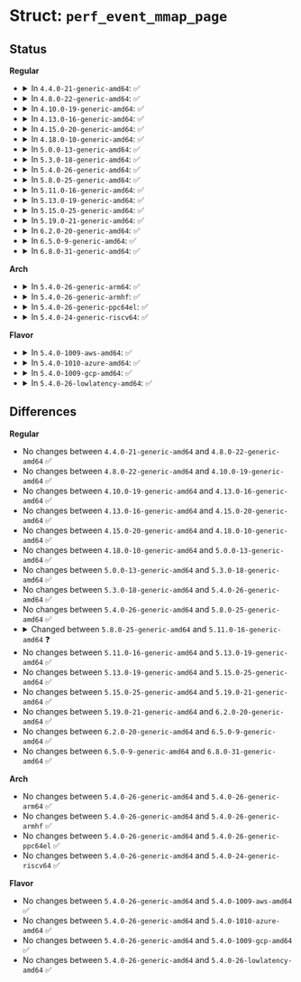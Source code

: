 # Struct: <code>perf_event_mmap_page</code>

## Status
<b>Regular</b>
<ul>
<li>
<details>
<summary>In <code>4.4.0-21-generic-amd64</code>: ✅</summary>

```c
struct perf_event_mmap_page {
    __u32 version;
    __u32 compat_version;
    __u32 lock;
    __u32 index;
    __s64 offset;
    __u64 time_enabled;
    __u64 time_running;
    __u64 capabilities;
    __u64 cap_bit0;
    __u64 cap_bit0_is_deprecated;
    __u64 cap_user_rdpmc;
    __u64 cap_user_time;
    __u64 cap_user_time_zero;
    __u64 cap_____res;
    __u16 pmc_width;
    __u16 time_shift;
    __u32 time_mult;
    __u64 time_offset;
    __u64 time_zero;
    __u32 size;
    __u8[948] __reserved;
    __u64 data_head;
    __u64 data_tail;
    __u64 data_offset;
    __u64 data_size;
    __u64 aux_head;
    __u64 aux_tail;
    __u64 aux_offset;
    __u64 aux_size;
}
```
</details>
</li>
<li>
<details>
<summary>In <code>4.8.0-22-generic-amd64</code>: ✅</summary>

```c
struct perf_event_mmap_page {
    __u32 version;
    __u32 compat_version;
    __u32 lock;
    __u32 index;
    __s64 offset;
    __u64 time_enabled;
    __u64 time_running;
    __u64 capabilities;
    __u64 cap_bit0;
    __u64 cap_bit0_is_deprecated;
    __u64 cap_user_rdpmc;
    __u64 cap_user_time;
    __u64 cap_user_time_zero;
    __u64 cap_____res;
    __u16 pmc_width;
    __u16 time_shift;
    __u32 time_mult;
    __u64 time_offset;
    __u64 time_zero;
    __u32 size;
    __u8[948] __reserved;
    __u64 data_head;
    __u64 data_tail;
    __u64 data_offset;
    __u64 data_size;
    __u64 aux_head;
    __u64 aux_tail;
    __u64 aux_offset;
    __u64 aux_size;
}
```
</details>
</li>
<li>
<details>
<summary>In <code>4.10.0-19-generic-amd64</code>: ✅</summary>

```c
struct perf_event_mmap_page {
    __u32 version;
    __u32 compat_version;
    __u32 lock;
    __u32 index;
    __s64 offset;
    __u64 time_enabled;
    __u64 time_running;
    __u64 capabilities;
    __u64 cap_bit0;
    __u64 cap_bit0_is_deprecated;
    __u64 cap_user_rdpmc;
    __u64 cap_user_time;
    __u64 cap_user_time_zero;
    __u64 cap_____res;
    __u16 pmc_width;
    __u16 time_shift;
    __u32 time_mult;
    __u64 time_offset;
    __u64 time_zero;
    __u32 size;
    __u8[948] __reserved;
    __u64 data_head;
    __u64 data_tail;
    __u64 data_offset;
    __u64 data_size;
    __u64 aux_head;
    __u64 aux_tail;
    __u64 aux_offset;
    __u64 aux_size;
}
```
</details>
</li>
<li>
<details>
<summary>In <code>4.13.0-16-generic-amd64</code>: ✅</summary>

```c
struct perf_event_mmap_page {
    __u32 version;
    __u32 compat_version;
    __u32 lock;
    __u32 index;
    __s64 offset;
    __u64 time_enabled;
    __u64 time_running;
    __u64 capabilities;
    __u64 cap_bit0;
    __u64 cap_bit0_is_deprecated;
    __u64 cap_user_rdpmc;
    __u64 cap_user_time;
    __u64 cap_user_time_zero;
    __u64 cap_____res;
    __u16 pmc_width;
    __u16 time_shift;
    __u32 time_mult;
    __u64 time_offset;
    __u64 time_zero;
    __u32 size;
    __u8[948] __reserved;
    __u64 data_head;
    __u64 data_tail;
    __u64 data_offset;
    __u64 data_size;
    __u64 aux_head;
    __u64 aux_tail;
    __u64 aux_offset;
    __u64 aux_size;
}
```
</details>
</li>
<li>
<details>
<summary>In <code>4.15.0-20-generic-amd64</code>: ✅</summary>

```c
struct perf_event_mmap_page {
    __u32 version;
    __u32 compat_version;
    __u32 lock;
    __u32 index;
    __s64 offset;
    __u64 time_enabled;
    __u64 time_running;
    __u64 capabilities;
    __u64 cap_bit0;
    __u64 cap_bit0_is_deprecated;
    __u64 cap_user_rdpmc;
    __u64 cap_user_time;
    __u64 cap_user_time_zero;
    __u64 cap_____res;
    __u16 pmc_width;
    __u16 time_shift;
    __u32 time_mult;
    __u64 time_offset;
    __u64 time_zero;
    __u32 size;
    __u8[948] __reserved;
    __u64 data_head;
    __u64 data_tail;
    __u64 data_offset;
    __u64 data_size;
    __u64 aux_head;
    __u64 aux_tail;
    __u64 aux_offset;
    __u64 aux_size;
}
```
</details>
</li>
<li>
<details>
<summary>In <code>4.18.0-10-generic-amd64</code>: ✅</summary>

```c
struct perf_event_mmap_page {
    __u32 version;
    __u32 compat_version;
    __u32 lock;
    __u32 index;
    __s64 offset;
    __u64 time_enabled;
    __u64 time_running;
    __u64 capabilities;
    __u64 cap_bit0;
    __u64 cap_bit0_is_deprecated;
    __u64 cap_user_rdpmc;
    __u64 cap_user_time;
    __u64 cap_user_time_zero;
    __u64 cap_____res;
    __u16 pmc_width;
    __u16 time_shift;
    __u32 time_mult;
    __u64 time_offset;
    __u64 time_zero;
    __u32 size;
    __u8[948] __reserved;
    __u64 data_head;
    __u64 data_tail;
    __u64 data_offset;
    __u64 data_size;
    __u64 aux_head;
    __u64 aux_tail;
    __u64 aux_offset;
    __u64 aux_size;
}
```
</details>
</li>
<li>
<details>
<summary>In <code>5.0.0-13-generic-amd64</code>: ✅</summary>

```c
struct perf_event_mmap_page {
    __u32 version;
    __u32 compat_version;
    __u32 lock;
    __u32 index;
    __s64 offset;
    __u64 time_enabled;
    __u64 time_running;
    __u64 capabilities;
    __u64 cap_bit0;
    __u64 cap_bit0_is_deprecated;
    __u64 cap_user_rdpmc;
    __u64 cap_user_time;
    __u64 cap_user_time_zero;
    __u64 cap_____res;
    __u16 pmc_width;
    __u16 time_shift;
    __u32 time_mult;
    __u64 time_offset;
    __u64 time_zero;
    __u32 size;
    __u8[948] __reserved;
    __u64 data_head;
    __u64 data_tail;
    __u64 data_offset;
    __u64 data_size;
    __u64 aux_head;
    __u64 aux_tail;
    __u64 aux_offset;
    __u64 aux_size;
}
```
</details>
</li>
<li>
<details>
<summary>In <code>5.3.0-18-generic-amd64</code>: ✅</summary>

```c
struct perf_event_mmap_page {
    __u32 version;
    __u32 compat_version;
    __u32 lock;
    __u32 index;
    __s64 offset;
    __u64 time_enabled;
    __u64 time_running;
    __u64 capabilities;
    __u64 cap_bit0;
    __u64 cap_bit0_is_deprecated;
    __u64 cap_user_rdpmc;
    __u64 cap_user_time;
    __u64 cap_user_time_zero;
    __u64 cap_____res;
    __u16 pmc_width;
    __u16 time_shift;
    __u32 time_mult;
    __u64 time_offset;
    __u64 time_zero;
    __u32 size;
    __u8[948] __reserved;
    __u64 data_head;
    __u64 data_tail;
    __u64 data_offset;
    __u64 data_size;
    __u64 aux_head;
    __u64 aux_tail;
    __u64 aux_offset;
    __u64 aux_size;
}
```
</details>
</li>
<li>
<details>
<summary>In <code>5.4.0-26-generic-amd64</code>: ✅</summary>

```c
struct perf_event_mmap_page {
    __u32 version;
    __u32 compat_version;
    __u32 lock;
    __u32 index;
    __s64 offset;
    __u64 time_enabled;
    __u64 time_running;
    __u64 capabilities;
    __u64 cap_bit0;
    __u64 cap_bit0_is_deprecated;
    __u64 cap_user_rdpmc;
    __u64 cap_user_time;
    __u64 cap_user_time_zero;
    __u64 cap_____res;
    __u16 pmc_width;
    __u16 time_shift;
    __u32 time_mult;
    __u64 time_offset;
    __u64 time_zero;
    __u32 size;
    __u8[948] __reserved;
    __u64 data_head;
    __u64 data_tail;
    __u64 data_offset;
    __u64 data_size;
    __u64 aux_head;
    __u64 aux_tail;
    __u64 aux_offset;
    __u64 aux_size;
}
```
</details>
</li>
<li>
<details>
<summary>In <code>5.8.0-25-generic-amd64</code>: ✅</summary>

```c
struct perf_event_mmap_page {
    __u32 version;
    __u32 compat_version;
    __u32 lock;
    __u32 index;
    __s64 offset;
    __u64 time_enabled;
    __u64 time_running;
    __u64 capabilities;
    __u64 cap_bit0;
    __u64 cap_bit0_is_deprecated;
    __u64 cap_user_rdpmc;
    __u64 cap_user_time;
    __u64 cap_user_time_zero;
    __u64 cap_____res;
    __u16 pmc_width;
    __u16 time_shift;
    __u32 time_mult;
    __u64 time_offset;
    __u64 time_zero;
    __u32 size;
    __u8[948] __reserved;
    __u64 data_head;
    __u64 data_tail;
    __u64 data_offset;
    __u64 data_size;
    __u64 aux_head;
    __u64 aux_tail;
    __u64 aux_offset;
    __u64 aux_size;
}
```
</details>
</li>
<li>
<details>
<summary>In <code>5.11.0-16-generic-amd64</code>: ✅</summary>

```c
struct perf_event_mmap_page {
    __u32 version;
    __u32 compat_version;
    __u32 lock;
    __u32 index;
    __s64 offset;
    __u64 time_enabled;
    __u64 time_running;
    __u64 capabilities;
    __u64 cap_bit0;
    __u64 cap_bit0_is_deprecated;
    __u64 cap_user_rdpmc;
    __u64 cap_user_time;
    __u64 cap_user_time_zero;
    __u64 cap_user_time_short;
    __u64 cap_____res;
    __u16 pmc_width;
    __u16 time_shift;
    __u32 time_mult;
    __u64 time_offset;
    __u64 time_zero;
    __u32 size;
    __u32 __reserved_1;
    __u64 time_cycles;
    __u64 time_mask;
    __u8[928] __reserved;
    __u64 data_head;
    __u64 data_tail;
    __u64 data_offset;
    __u64 data_size;
    __u64 aux_head;
    __u64 aux_tail;
    __u64 aux_offset;
    __u64 aux_size;
}
```
</details>
</li>
<li>
<details>
<summary>In <code>5.13.0-19-generic-amd64</code>: ✅</summary>

```c
struct perf_event_mmap_page {
    __u32 version;
    __u32 compat_version;
    __u32 lock;
    __u32 index;
    __s64 offset;
    __u64 time_enabled;
    __u64 time_running;
    __u64 capabilities;
    __u64 cap_bit0;
    __u64 cap_bit0_is_deprecated;
    __u64 cap_user_rdpmc;
    __u64 cap_user_time;
    __u64 cap_user_time_zero;
    __u64 cap_user_time_short;
    __u64 cap_____res;
    __u16 pmc_width;
    __u16 time_shift;
    __u32 time_mult;
    __u64 time_offset;
    __u64 time_zero;
    __u32 size;
    __u32 __reserved_1;
    __u64 time_cycles;
    __u64 time_mask;
    __u8[928] __reserved;
    __u64 data_head;
    __u64 data_tail;
    __u64 data_offset;
    __u64 data_size;
    __u64 aux_head;
    __u64 aux_tail;
    __u64 aux_offset;
    __u64 aux_size;
}
```
</details>
</li>
<li>
<details>
<summary>In <code>5.15.0-25-generic-amd64</code>: ✅</summary>

```c
struct perf_event_mmap_page {
    __u32 version;
    __u32 compat_version;
    __u32 lock;
    __u32 index;
    __s64 offset;
    __u64 time_enabled;
    __u64 time_running;
    __u64 capabilities;
    __u64 cap_bit0;
    __u64 cap_bit0_is_deprecated;
    __u64 cap_user_rdpmc;
    __u64 cap_user_time;
    __u64 cap_user_time_zero;
    __u64 cap_user_time_short;
    __u64 cap_____res;
    __u16 pmc_width;
    __u16 time_shift;
    __u32 time_mult;
    __u64 time_offset;
    __u64 time_zero;
    __u32 size;
    __u32 __reserved_1;
    __u64 time_cycles;
    __u64 time_mask;
    __u8[928] __reserved;
    __u64 data_head;
    __u64 data_tail;
    __u64 data_offset;
    __u64 data_size;
    __u64 aux_head;
    __u64 aux_tail;
    __u64 aux_offset;
    __u64 aux_size;
}
```
</details>
</li>
<li>
<details>
<summary>In <code>5.19.0-21-generic-amd64</code>: ✅</summary>

```c
struct perf_event_mmap_page {
    __u32 version;
    __u32 compat_version;
    __u32 lock;
    __u32 index;
    __s64 offset;
    __u64 time_enabled;
    __u64 time_running;
    __u64 capabilities;
    __u64 cap_bit0;
    __u64 cap_bit0_is_deprecated;
    __u64 cap_user_rdpmc;
    __u64 cap_user_time;
    __u64 cap_user_time_zero;
    __u64 cap_user_time_short;
    __u64 cap_____res;
    __u16 pmc_width;
    __u16 time_shift;
    __u32 time_mult;
    __u64 time_offset;
    __u64 time_zero;
    __u32 size;
    __u32 __reserved_1;
    __u64 time_cycles;
    __u64 time_mask;
    __u8[928] __reserved;
    __u64 data_head;
    __u64 data_tail;
    __u64 data_offset;
    __u64 data_size;
    __u64 aux_head;
    __u64 aux_tail;
    __u64 aux_offset;
    __u64 aux_size;
}
```
</details>
</li>
<li>
<details>
<summary>In <code>6.2.0-20-generic-amd64</code>: ✅</summary>

```c
struct perf_event_mmap_page {
    __u32 version;
    __u32 compat_version;
    __u32 lock;
    __u32 index;
    __s64 offset;
    __u64 time_enabled;
    __u64 time_running;
    __u64 capabilities;
    __u64 cap_bit0;
    __u64 cap_bit0_is_deprecated;
    __u64 cap_user_rdpmc;
    __u64 cap_user_time;
    __u64 cap_user_time_zero;
    __u64 cap_user_time_short;
    __u64 cap_____res;
    __u16 pmc_width;
    __u16 time_shift;
    __u32 time_mult;
    __u64 time_offset;
    __u64 time_zero;
    __u32 size;
    __u32 __reserved_1;
    __u64 time_cycles;
    __u64 time_mask;
    __u8[928] __reserved;
    __u64 data_head;
    __u64 data_tail;
    __u64 data_offset;
    __u64 data_size;
    __u64 aux_head;
    __u64 aux_tail;
    __u64 aux_offset;
    __u64 aux_size;
}
```
</details>
</li>
<li>
<details>
<summary>In <code>6.5.0-9-generic-amd64</code>: ✅</summary>

```c
struct perf_event_mmap_page {
    __u32 version;
    __u32 compat_version;
    __u32 lock;
    __u32 index;
    __s64 offset;
    __u64 time_enabled;
    __u64 time_running;
    __u64 capabilities;
    __u64 cap_bit0;
    __u64 cap_bit0_is_deprecated;
    __u64 cap_user_rdpmc;
    __u64 cap_user_time;
    __u64 cap_user_time_zero;
    __u64 cap_user_time_short;
    __u64 cap_____res;
    __u16 pmc_width;
    __u16 time_shift;
    __u32 time_mult;
    __u64 time_offset;
    __u64 time_zero;
    __u32 size;
    __u32 __reserved_1;
    __u64 time_cycles;
    __u64 time_mask;
    __u8[928] __reserved;
    __u64 data_head;
    __u64 data_tail;
    __u64 data_offset;
    __u64 data_size;
    __u64 aux_head;
    __u64 aux_tail;
    __u64 aux_offset;
    __u64 aux_size;
}
```
</details>
</li>
<li>
<details>
<summary>In <code>6.8.0-31-generic-amd64</code>: ✅</summary>

```c
struct perf_event_mmap_page {
    __u32 version;
    __u32 compat_version;
    __u32 lock;
    __u32 index;
    __s64 offset;
    __u64 time_enabled;
    __u64 time_running;
    __u64 capabilities;
    __u64 cap_bit0;
    __u64 cap_bit0_is_deprecated;
    __u64 cap_user_rdpmc;
    __u64 cap_user_time;
    __u64 cap_user_time_zero;
    __u64 cap_user_time_short;
    __u64 cap_____res;
    __u16 pmc_width;
    __u16 time_shift;
    __u32 time_mult;
    __u64 time_offset;
    __u64 time_zero;
    __u32 size;
    __u32 __reserved_1;
    __u64 time_cycles;
    __u64 time_mask;
    __u8[928] __reserved;
    __u64 data_head;
    __u64 data_tail;
    __u64 data_offset;
    __u64 data_size;
    __u64 aux_head;
    __u64 aux_tail;
    __u64 aux_offset;
    __u64 aux_size;
}
```
</details>
</li>
</ul>
<b>Arch</b>
<ul>
<li>
<details>
<summary>In <code>5.4.0-26-generic-arm64</code>: ✅</summary>

```c
struct perf_event_mmap_page {
    __u32 version;
    __u32 compat_version;
    __u32 lock;
    __u32 index;
    __s64 offset;
    __u64 time_enabled;
    __u64 time_running;
    __u64 capabilities;
    __u64 cap_bit0;
    __u64 cap_bit0_is_deprecated;
    __u64 cap_user_rdpmc;
    __u64 cap_user_time;
    __u64 cap_user_time_zero;
    __u64 cap_____res;
    __u16 pmc_width;
    __u16 time_shift;
    __u32 time_mult;
    __u64 time_offset;
    __u64 time_zero;
    __u32 size;
    __u8[948] __reserved;
    __u64 data_head;
    __u64 data_tail;
    __u64 data_offset;
    __u64 data_size;
    __u64 aux_head;
    __u64 aux_tail;
    __u64 aux_offset;
    __u64 aux_size;
}
```
</details>
</li>
<li>
<details>
<summary>In <code>5.4.0-26-generic-armhf</code>: ✅</summary>

```c
struct perf_event_mmap_page {
    __u32 version;
    __u32 compat_version;
    __u32 lock;
    __u32 index;
    __s64 offset;
    __u64 time_enabled;
    __u64 time_running;
    __u64 capabilities;
    __u64 cap_bit0;
    __u64 cap_bit0_is_deprecated;
    __u64 cap_user_rdpmc;
    __u64 cap_user_time;
    __u64 cap_user_time_zero;
    __u64 cap_____res;
    __u16 pmc_width;
    __u16 time_shift;
    __u32 time_mult;
    __u64 time_offset;
    __u64 time_zero;
    __u32 size;
    __u8[948] __reserved;
    __u64 data_head;
    __u64 data_tail;
    __u64 data_offset;
    __u64 data_size;
    __u64 aux_head;
    __u64 aux_tail;
    __u64 aux_offset;
    __u64 aux_size;
}
```
</details>
</li>
<li>
<details>
<summary>In <code>5.4.0-26-generic-ppc64el</code>: ✅</summary>

```c
struct perf_event_mmap_page {
    __u32 version;
    __u32 compat_version;
    __u32 lock;
    __u32 index;
    __s64 offset;
    __u64 time_enabled;
    __u64 time_running;
    __u64 capabilities;
    __u64 cap_bit0;
    __u64 cap_bit0_is_deprecated;
    __u64 cap_user_rdpmc;
    __u64 cap_user_time;
    __u64 cap_user_time_zero;
    __u64 cap_____res;
    __u16 pmc_width;
    __u16 time_shift;
    __u32 time_mult;
    __u64 time_offset;
    __u64 time_zero;
    __u32 size;
    __u8[948] __reserved;
    __u64 data_head;
    __u64 data_tail;
    __u64 data_offset;
    __u64 data_size;
    __u64 aux_head;
    __u64 aux_tail;
    __u64 aux_offset;
    __u64 aux_size;
}
```
</details>
</li>
<li>
<details>
<summary>In <code>5.4.0-24-generic-riscv64</code>: ✅</summary>

```c
struct perf_event_mmap_page {
    __u32 version;
    __u32 compat_version;
    __u32 lock;
    __u32 index;
    __s64 offset;
    __u64 time_enabled;
    __u64 time_running;
    __u64 capabilities;
    __u64 cap_bit0;
    __u64 cap_bit0_is_deprecated;
    __u64 cap_user_rdpmc;
    __u64 cap_user_time;
    __u64 cap_user_time_zero;
    __u64 cap_____res;
    __u16 pmc_width;
    __u16 time_shift;
    __u32 time_mult;
    __u64 time_offset;
    __u64 time_zero;
    __u32 size;
    __u8[948] __reserved;
    __u64 data_head;
    __u64 data_tail;
    __u64 data_offset;
    __u64 data_size;
    __u64 aux_head;
    __u64 aux_tail;
    __u64 aux_offset;
    __u64 aux_size;
}
```
</details>
</li>
</ul>
<b>Flavor</b>
<ul>
<li>
<details>
<summary>In <code>5.4.0-1009-aws-amd64</code>: ✅</summary>

```c
struct perf_event_mmap_page {
    __u32 version;
    __u32 compat_version;
    __u32 lock;
    __u32 index;
    __s64 offset;
    __u64 time_enabled;
    __u64 time_running;
    __u64 capabilities;
    __u64 cap_bit0;
    __u64 cap_bit0_is_deprecated;
    __u64 cap_user_rdpmc;
    __u64 cap_user_time;
    __u64 cap_user_time_zero;
    __u64 cap_____res;
    __u16 pmc_width;
    __u16 time_shift;
    __u32 time_mult;
    __u64 time_offset;
    __u64 time_zero;
    __u32 size;
    __u8[948] __reserved;
    __u64 data_head;
    __u64 data_tail;
    __u64 data_offset;
    __u64 data_size;
    __u64 aux_head;
    __u64 aux_tail;
    __u64 aux_offset;
    __u64 aux_size;
}
```
</details>
</li>
<li>
<details>
<summary>In <code>5.4.0-1010-azure-amd64</code>: ✅</summary>

```c
struct perf_event_mmap_page {
    __u32 version;
    __u32 compat_version;
    __u32 lock;
    __u32 index;
    __s64 offset;
    __u64 time_enabled;
    __u64 time_running;
    __u64 capabilities;
    __u64 cap_bit0;
    __u64 cap_bit0_is_deprecated;
    __u64 cap_user_rdpmc;
    __u64 cap_user_time;
    __u64 cap_user_time_zero;
    __u64 cap_____res;
    __u16 pmc_width;
    __u16 time_shift;
    __u32 time_mult;
    __u64 time_offset;
    __u64 time_zero;
    __u32 size;
    __u8[948] __reserved;
    __u64 data_head;
    __u64 data_tail;
    __u64 data_offset;
    __u64 data_size;
    __u64 aux_head;
    __u64 aux_tail;
    __u64 aux_offset;
    __u64 aux_size;
}
```
</details>
</li>
<li>
<details>
<summary>In <code>5.4.0-1009-gcp-amd64</code>: ✅</summary>

```c
struct perf_event_mmap_page {
    __u32 version;
    __u32 compat_version;
    __u32 lock;
    __u32 index;
    __s64 offset;
    __u64 time_enabled;
    __u64 time_running;
    __u64 capabilities;
    __u64 cap_bit0;
    __u64 cap_bit0_is_deprecated;
    __u64 cap_user_rdpmc;
    __u64 cap_user_time;
    __u64 cap_user_time_zero;
    __u64 cap_____res;
    __u16 pmc_width;
    __u16 time_shift;
    __u32 time_mult;
    __u64 time_offset;
    __u64 time_zero;
    __u32 size;
    __u8[948] __reserved;
    __u64 data_head;
    __u64 data_tail;
    __u64 data_offset;
    __u64 data_size;
    __u64 aux_head;
    __u64 aux_tail;
    __u64 aux_offset;
    __u64 aux_size;
}
```
</details>
</li>
<li>
<details>
<summary>In <code>5.4.0-26-lowlatency-amd64</code>: ✅</summary>

```c
struct perf_event_mmap_page {
    __u32 version;
    __u32 compat_version;
    __u32 lock;
    __u32 index;
    __s64 offset;
    __u64 time_enabled;
    __u64 time_running;
    __u64 capabilities;
    __u64 cap_bit0;
    __u64 cap_bit0_is_deprecated;
    __u64 cap_user_rdpmc;
    __u64 cap_user_time;
    __u64 cap_user_time_zero;
    __u64 cap_____res;
    __u16 pmc_width;
    __u16 time_shift;
    __u32 time_mult;
    __u64 time_offset;
    __u64 time_zero;
    __u32 size;
    __u8[948] __reserved;
    __u64 data_head;
    __u64 data_tail;
    __u64 data_offset;
    __u64 data_size;
    __u64 aux_head;
    __u64 aux_tail;
    __u64 aux_offset;
    __u64 aux_size;
}
```
</details>
</li>
</ul>

## Differences
<b>Regular</b>
<ul>
<li>
No changes between <code>4.4.0-21-generic-amd64</code> and <code>4.8.0-22-generic-amd64</code> ✅
</li>
<li>
No changes between <code>4.8.0-22-generic-amd64</code> and <code>4.10.0-19-generic-amd64</code> ✅
</li>
<li>
No changes between <code>4.10.0-19-generic-amd64</code> and <code>4.13.0-16-generic-amd64</code> ✅
</li>
<li>
No changes between <code>4.13.0-16-generic-amd64</code> and <code>4.15.0-20-generic-amd64</code> ✅
</li>
<li>
No changes between <code>4.15.0-20-generic-amd64</code> and <code>4.18.0-10-generic-amd64</code> ✅
</li>
<li>
No changes between <code>4.18.0-10-generic-amd64</code> and <code>5.0.0-13-generic-amd64</code> ✅
</li>
<li>
No changes between <code>5.0.0-13-generic-amd64</code> and <code>5.3.0-18-generic-amd64</code> ✅
</li>
<li>
No changes between <code>5.3.0-18-generic-amd64</code> and <code>5.4.0-26-generic-amd64</code> ✅
</li>
<li>
No changes between <code>5.4.0-26-generic-amd64</code> and <code>5.8.0-25-generic-amd64</code> ✅
</li>
<li>
<details>
<summary>Changed between <code>5.8.0-25-generic-amd64</code> and <code>5.11.0-16-generic-amd64</code> ❓</summary>
<ul>
<li>
<b>Field added. </b>
<code>__u64 cap_user_time_short</code>
</li>
<li>
<b>Field added. </b>
<code>__u32 __reserved_1</code>
</li>
<li>
<b>Field added. </b>
<code>__u64 time_cycles</code>
</li>
<li>
<b>Field added. </b>
<code>__u64 time_mask</code>
</li>
<li>
<b>Field type changed. </b>
<code>__u8[948] __reserved</code> ➡️ <code>__u8[928] __reserved</code>
</li>
</ul>
</details>
</li>
<li>
No changes between <code>5.11.0-16-generic-amd64</code> and <code>5.13.0-19-generic-amd64</code> ✅
</li>
<li>
No changes between <code>5.13.0-19-generic-amd64</code> and <code>5.15.0-25-generic-amd64</code> ✅
</li>
<li>
No changes between <code>5.15.0-25-generic-amd64</code> and <code>5.19.0-21-generic-amd64</code> ✅
</li>
<li>
No changes between <code>5.19.0-21-generic-amd64</code> and <code>6.2.0-20-generic-amd64</code> ✅
</li>
<li>
No changes between <code>6.2.0-20-generic-amd64</code> and <code>6.5.0-9-generic-amd64</code> ✅
</li>
<li>
No changes between <code>6.5.0-9-generic-amd64</code> and <code>6.8.0-31-generic-amd64</code> ✅
</li>
</ul>
<b>Arch</b>
<ul>
<li>
No changes between <code>5.4.0-26-generic-amd64</code> and <code>5.4.0-26-generic-arm64</code> ✅
</li>
<li>
No changes between <code>5.4.0-26-generic-amd64</code> and <code>5.4.0-26-generic-armhf</code> ✅
</li>
<li>
No changes between <code>5.4.0-26-generic-amd64</code> and <code>5.4.0-26-generic-ppc64el</code> ✅
</li>
<li>
No changes between <code>5.4.0-26-generic-amd64</code> and <code>5.4.0-24-generic-riscv64</code> ✅
</li>
</ul>
<b>Flavor</b>
<ul>
<li>
No changes between <code>5.4.0-26-generic-amd64</code> and <code>5.4.0-1009-aws-amd64</code> ✅
</li>
<li>
No changes between <code>5.4.0-26-generic-amd64</code> and <code>5.4.0-1010-azure-amd64</code> ✅
</li>
<li>
No changes between <code>5.4.0-26-generic-amd64</code> and <code>5.4.0-1009-gcp-amd64</code> ✅
</li>
<li>
No changes between <code>5.4.0-26-generic-amd64</code> and <code>5.4.0-26-lowlatency-amd64</code> ✅
</li>
</ul>
